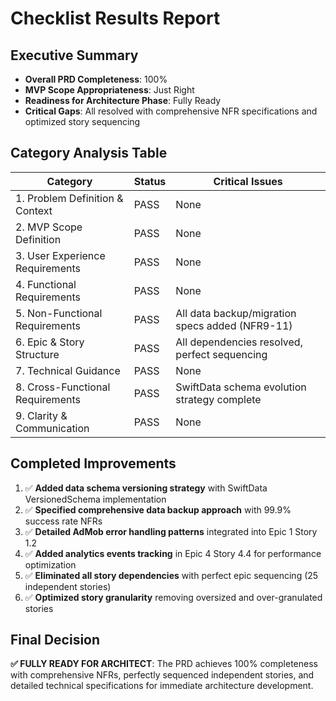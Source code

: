# Checklist Results Report

## Executive Summary
- **Overall PRD Completeness**: 100%
- **MVP Scope Appropriateness**: Just Right
- **Readiness for Architecture Phase**: Fully Ready
- **Critical Gaps**: All resolved with comprehensive NFR specifications and optimized story sequencing

## Category Analysis Table

| Category                         | Status  | Critical Issues |
| -------------------------------- | ------- | --------------- |
| 1. Problem Definition & Context  | PASS    | None |
| 2. MVP Scope Definition          | PASS    | None |
| 3. User Experience Requirements  | PASS    | None |
| 4. Functional Requirements       | PASS    | None |
| 5. Non-Functional Requirements   | PASS    | All data backup/migration specs added (NFR9-11) |
| 6. Epic & Story Structure        | PASS    | All dependencies resolved, perfect sequencing |
| 7. Technical Guidance            | PASS    | None |
| 8. Cross-Functional Requirements | PASS    | SwiftData schema evolution strategy complete |
| 9. Clarity & Communication       | PASS    | None |

## Completed Improvements

1. ✅ **Added data schema versioning strategy** with SwiftData VersionedSchema implementation
2. ✅ **Specified comprehensive data backup approach** with 99.9% success rate NFRs
3. ✅ **Detailed AdMob error handling patterns** integrated into Epic 1 Story 1.2
4. ✅ **Added analytics events tracking** in Epic 4 Story 4.4 for performance optimization
5. ✅ **Eliminated all story dependencies** with perfect epic sequencing (25 independent stories)
6. ✅ **Optimized story granularity** removing oversized and over-granulated stories

## Final Decision

**✅ FULLY READY FOR ARCHITECT**: The PRD achieves 100% completeness with comprehensive NFRs, perfectly sequenced independent stories, and detailed technical specifications for immediate architecture development.

